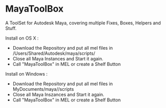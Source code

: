 MayaToolBox
===========

A ToolSet for Autodesk Maya, covering multiple Fixes, Boxes, Helpers and Stuff.

Install on OS X :

- Download the Repository and put all mel files in /Users/Shared/Autodesk/maya/scripts/
- Close all Maya Instances and Start it again.
- Call "MayaToolBox" in MEL or create a Shelf Button

Install on Windows :
- Download the Repository and put all mel files in MyDocuments/maya/<your version>/scripts
- Close all Maya Inszances and Start it again.
- Call "MayaToolBox" in MEL or create a Shelf Button
